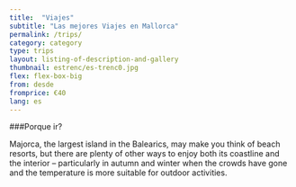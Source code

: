 ```yaml
---
title:  "Viajes"
subtitle: "Las mejores Viajes en Mallorca"
permalink: /trips/
category: category
type: trips
layout: listing-of-description-and-gallery
thumbnail: estrenc/es-trenc0.jpg
flex: flex-box-big
from: desde
fromprice: €40
lang: es
---
```


###Porque ir?

Majorca, the largest island in the Balearics, may make you think of beach resorts, but there are plenty of other ways to enjoy both its coastline and the interior – particularly in autumn and winter when the crowds have gone and the temperature is more suitable for outdoor activities.